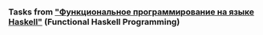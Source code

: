 ### Tasks from ["Функциональное программирование на языке Haskell"](https://stepik.org/course/75/syllabus) (Functional Haskell Programming)   

